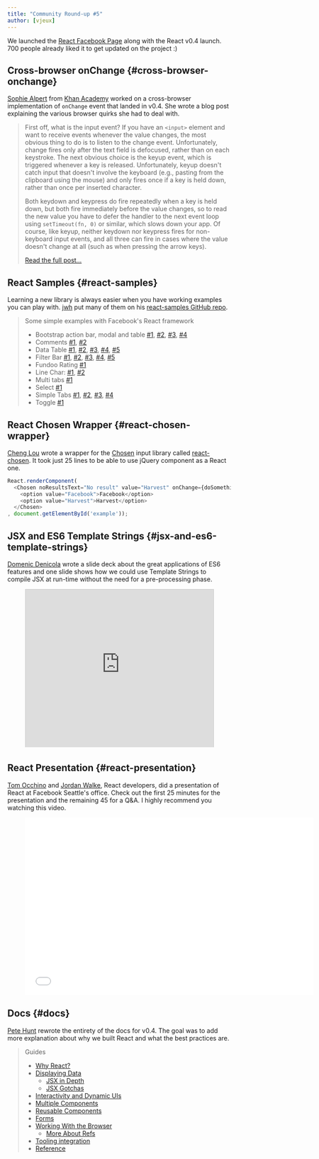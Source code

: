 ```yaml
---
title: "Community Round-up #5"
author: [vjeux]
---
```


We launched the [React Facebook Page](https://www.facebook.com/react) along with the React v0.4 launch. 700 people already liked it to get updated on the project :)

## Cross-browser onChange {#cross-browser-onchange}

[Sophie Alpert](http://sophiebits.com/) from [Khan Academy](https://www.khanacademy.org/) worked on a cross-browser implementation of `onChange` event that landed in v0.4. She wrote a blog post explaining the various browser quirks she had to deal with.

> First off, what is the input event? If you have an `<input>` element and want to receive events whenever the value changes, the most obvious thing to do is to listen to the change event. Unfortunately, change fires only after the text field is defocused, rather than on each keystroke. The next obvious choice is the keyup event, which is triggered whenever a key is released. Unfortunately, keyup doesn't catch input that doesn't involve the keyboard (e.g., pasting from the clipboard using the mouse) and only fires once if a key is held down, rather than once per inserted character.
>
> Both keydown and keypress do fire repeatedly when a key is held down, but both fire immediately before the value changes, so to read the new value you have to defer the handler to the next event loop using `setTimeout(fn, 0)` or similar, which slows down your app. Of course, like keyup, neither keydown nor keypress fires for non-keyboard input events, and all three can fire in cases where the value doesn't change at all (such as when pressing the arrow keys).
>
> [Read the full post…](http://sophiebits.com/2013/06/18/a-near-perfect-oninput-shim-for-ie-8-and-9.html)


## React Samples {#react-samples}

Learning a new library is always easier when you have working examples you can play with. [jwh](https://github.com/jhw) put many of them on his [react-samples GitHub repo](https://github.com/jhw/react-samples).

> Some simple examples with Facebook's React framework
>
> * Bootstrap action bar, modal and table [#1](https://rawgithub.com/jhw/react-samples/master/html/actionbar.html),
> [#2](https://rawgithub.com/jhw/react-samples/master/html/bootstrap_actionbar.html),
> [#3](https://rawgithub.com/jhw/react-samples/master/html/bootstrap_modal.html),
> [#4](https://rawgithub.com/jhw/react-samples/master/html/bootstrap_striped_table.html)
> * Comments [#1](https://rawgithub.com/jhw/react-samples/master/html/comments1.html),
> [#2](https://rawgithub.com/jhw/react-samples/master/html/comments2.html)
> * Data Table [#1](https://rawgithub.com/jhw/react-samples/master/html/datatable.html),
> [#2](https://rawgithub.com/jhw/react-samples/master/html/datatable2.html),
> [#3](https://rawgithub.com/jhw/react-samples/master/html/datatable3.html),
> [#4](https://rawgithub.com/jhw/react-samples/master/html/datatable4.html),
> [#5](https://rawgithub.com/jhw/react-samples/master/html/datatable5.html)
> * Filter Bar [#1](https://rawgithub.com/jhw/react-samples/master/html/filterbar.html),
> [#2](https://rawgithub.com/jhw/react-samples/master/html/filterbar2.html),
> [#3](https://rawgithub.com/jhw/react-samples/master/html/filterbar3.html),
> [#4](https://rawgithub.com/jhw/react-samples/master/html/filterbar4.html),
> [#5](https://rawgithub.com/jhw/react-samples/master/html/filterbar5.html)
> * Fundoo Rating [#1](https://rawgithub.com/jhw/react-samples/master/html/fundoo.html)
> * Line Char: [#1](https://rawgithub.com/jhw/react-samples/master/html/linechart.html),
> [#2](https://rawgithub.com/jhw/react-samples/master/html/linechart2.html)
> * Multi tabs [#1](https://rawgithub.com/jhw/react-samples/master/html/multitabs.html)
> * Select [#1](https://rawgithub.com/jhw/react-samples/master/html/select.html)
> * Simple Tabs [#1](https://rawgithub.com/jhw/react-samples/master/html/simpletabs.html),
> [#2](https://rawgithub.com/jhw/react-samples/master/html/simpletabs2.html),
> [#3](https://rawgithub.com/jhw/react-samples/master/html/simpletabs3.html),
> [#4](https://rawgithub.com/jhw/react-samples/master/html/simpletabs4.html)
> * Toggle [#1](https://rawgithub.com/jhw/react-samples/master/html/toggle.html)


## React Chosen Wrapper {#react-chosen-wrapper}

[Cheng Lou](https://github.com/chenglou) wrote a wrapper for the [Chosen](https://harvesthq.github.io/chosen/) input library called [react-chosen](https://github.com/chenglou/react-chosen). It took just 25 lines to be able to use jQuery component as a React one.

```javascript
React.renderComponent(
  <Chosen noResultsText="No result" value="Harvest" onChange={doSomething}>
    <option value="Facebook">Facebook</option>
    <option value="Harvest">Harvest</option>
  </Chosen>
, document.getElementById('example'));
```


## JSX and ES6 Template Strings {#jsx-and-es6-template-strings}

[Domenic Denicola](http://domenicdenicola.com/) wrote a slide deck about the great applications of ES6 features and one slide shows how we could use Template Strings to compile JSX at run-time without the need for a pre-processing phase.

<figure><iframe src="https://www.slideshare.net/slideshow/embed_code/24187146?rel=0&startSlide=36" width="100%" height="356" frameborder="0" marginwidth="0" marginheight="0" scrolling="no" style="border:1px solid #CCC;border-width:1px 1px 0;margin-bottom:5px" allowfullscreen webkitallowfullscreen mozallowfullscreen> </iframe></figure>


## React Presentation {#react-presentation}

[Tom Occhino](http://tomocchino.com/) and [Jordan Walke](https://github.com/jordwalke), React developers, did a presentation of React at Facebook Seattle's office. Check out the first 25 minutes for the presentation and the remaining 45 for a Q&A. I highly recommend you watching this video.

<figure><iframe width="650" height="400" src="//www.youtube-nocookie.com/embed/XxVg_s8xAms" frameborder="0" allowfullscreen></iframe></figure>


## Docs {#docs}

[Pete Hunt](http://www.petehunt.net/) rewrote the entirety of the docs for v0.4. The goal was to add more explanation about why we built React and what the best practices are.

> Guides
>
> * [Why React?](/docs/why-react.html)
> * [Displaying Data](/docs/displaying-data.html)
>   * [JSX in Depth](/docs/jsx-in-depth.html)
>   * [JSX Gotchas](/docs/jsx-gotchas.html)
> * [Interactivity and Dynamic UIs](/docs/interactivity-and-dynamic-uis.html)
> * [Multiple Components](/docs/multiple-components.html)
> * [Reusable Components](/docs/reusable-components.html)
> * [Forms](/docs/forms.html)
> * [Working With the Browser](/docs/working-with-the-browser.html)
>   * [More About Refs](/docs/more-about-refs.html)
> * [Tooling integration](/docs/tooling-integration.html)
> * [Reference](/docs/top-level-api.html)
